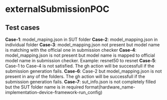 # externalSubmissionPOC

## Test cases

**Case-1**: model_maping.json in SUT folder
**Case-2**: model_mapping.json in individual folder
**Case-3**: model_mapping.json not present but model name is matching with the official one in submission checker
**Case-4**: model_mapping.json is not present but model name is mapped to official model name in submission checker. Example: resnet50 to resnet
**Case-5**: Case-1 to Case-4 is not satisfied. The gh action will be successfull if the submission generation fails.
**Case-6**: Case-2 but model_mapping.json is not present in any of the folders. The gh action will be successfull if the submission generation fails.
**Case-7**: sut_info.json is not completely filled but the SUT folder name is in required format(hardware_name-implementation-device-framework-run_config)
